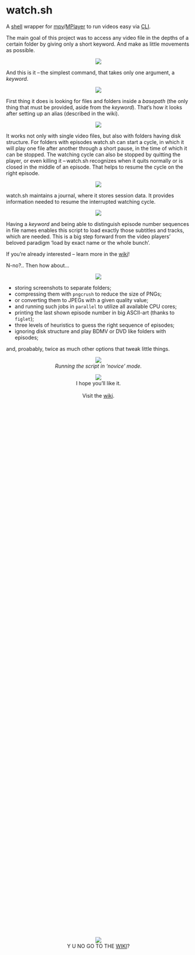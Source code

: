 watch.sh
========

A [shell](http://www.gnu.org/software/bash/) wrapper for [mpv](http://mpv.io/)/[MPlayer](http://www.mplayerhq.hu/) to run videos easy via [CLI](http://en.wikipedia.org/wiki/Command-line_interface).

The main goal of this project was to access any video file in the depths of a certain folder by giving only a short keyword. And make as little movements as possible.

<p align="center">
<img src="img/1.png"/>
</p>

And this is it – the simplest command, that takes only one argument, a _keyword_.

<p align="center">
<img src="img/2.png"/>
</p>

First thing it does is looking for files and folders inside a _basepath_ (the only thing that must be provided, aside from the _keyword_). That’s how it looks after setting up an alias (described in the wiki).

<p align="center">
<img src="img/3.png"/>
</p>

It works not only with single video files, but also with folders having disk structure. For folders with episodes watch.sh can start a cycle, in which it will play one file after another through a short pause, in the time of which it can be stopped. The watching cycle can also be stopped by quitting the player, or even killing it – watch.sh recognizes when it quits normally or is closed in the middle of an episode. That helps to resume the cycle on the right episode.

<p align="center">
<img src="img/4.png"/>
</p>

watch.sh maintains a journal, where it stores session data. It provides information needed to resume the interrupted watching cycle.

<p align="center">
<img src="img/5.png"/>
</p>

Having a _keyword_ and being able to distinguish episode number sequences in file names enables this script to load exactly those subtitles and tracks, which are needed. This is a big step forward from the video players’ beloved paradigm ‘load by exact name or the whole bunch’.

If you’re already interested – learn more in the [wiki](https://github.com/deterenkelt/watchsh/wiki)!

N-no?.. Then how about…

<p align="center">
<img src="img/should be gif.png"/>
</p>

* storing screenshots to separate folders;
* compressing them with `pngcrush` to reduce the size of PNGs;
* or converting them to JPEGs with a given quality value;
* and running such jobs in `parallel` to utilize all available CPU cores;
* printing the last shown episode number in big ASCII-art (thanks to `figlet`);
* three levels of heuristics to guess the right sequence of episodes;
* ignoring disk structure and play BDMV or DVD like folders with episodes;

and, proabably, twice as much other options that tweak little things.

<p align="center">
<img src="img/example screen.png"><br/>
<i>Running the script in ‘novice’ mode.</i>
<p>

<p align="center">
<img src="img/23.jpg"><br/>
I hope you’ll like it.<br/><br/>
Visit the <a href="https://github.com/deterenkelt/watchsh/wiki">wiki</a>.
</p>
 

 

 

 

 

 

 

 

 

 

 

 

 

 

 

 

 

 

 

 

 

 

 

 

 

 

 

 

 

 

 

 

 

 

 

 

 

 

 

 

 

 

 

 

 

 

 



<p align="center">
<img src="img/y u no go to wiki.png"><br/>
Y U NO GO TO THE <a href="https://github.com/deterenkelt/watchsh/wiki">WIKI</a>?
</p>
